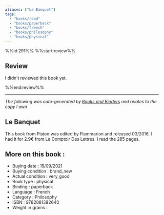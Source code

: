 ```yaml
---
aliases: ["Le Banquet"] 
tags: 
  - "books/read" 
  - "books/paperback" 
  - "books/french"
  - "books/philosophy"
  - "books/physical"
---
```

%%id:291%%
%%start:review%%
## Review
I didn't reviewed this book yet. 

%%end:review%%

---
_The following was auto-generated by [Books and Binders](Books%20and%20Binders.md) and relates to the copy I own_
## Le Banquet
This book from Platon was edited by Flammarion and released 03/2016. I had it for 2.9€ from Le Comptoir Des Lettres. I read the 285 pages.

## More on this book :
- Buying date : 15/09/2021
- Buying condition : brand_new
- Actual condition : very_good
- Book type : physical
- Binding : paperback
- Language : French
- Category : Philosophy
- ISBN : 9782081382640
- Weight in grams : 
